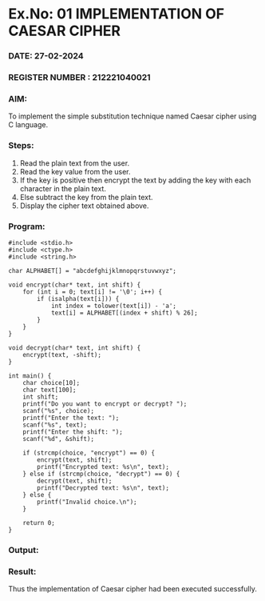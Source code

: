 # Ex.No: 01 IMPLEMENTATION OF CAESAR CIPHER
### DATE: 27-02-2024                                                                          
### REGISTER NUMBER : 212221040021
### AIM: 
To implement the simple substitution technique named Caesar cipher using C language.
### Steps:
1. Read the plain text from the user.
2. Read the key value from the user.
3. If the key is positive then encrypt the text by adding the key with each character in the plain text.
4. Else subtract the key from the plain text.
5. Display the cipher text obtained above.

### Program:
```
#include <stdio.h>
#include <ctype.h>
#include <string.h>

char ALPHABET[] = "abcdefghijklmnopqrstuvwxyz";

void encrypt(char* text, int shift) {
    for (int i = 0; text[i] != '\0'; i++) {
        if (isalpha(text[i])) {
            int index = tolower(text[i]) - 'a';
            text[i] = ALPHABET[(index + shift) % 26];
        }
    }
}

void decrypt(char* text, int shift) {
    encrypt(text, -shift);
}

int main() {
    char choice[10];
    char text[100];
    int shift;
    printf("Do you want to encrypt or decrypt? ");
    scanf("%s", choice);
    printf("Enter the text: ");
    scanf("%s", text);
    printf("Enter the shift: ");
    scanf("%d", &shift);

    if (strcmp(choice, "encrypt") == 0) {
        encrypt(text, shift);
        printf("Encrypted text: %s\n", text);
    } else if (strcmp(choice, "decrypt") == 0) {
        decrypt(text, shift);
        printf("Decrypted text: %s\n", text);
    } else {
        printf("Invalid choice.\n");
    }

    return 0;
}
```


### Output:



### Result:
Thus the implementation of Caesar cipher had been executed successfully.
